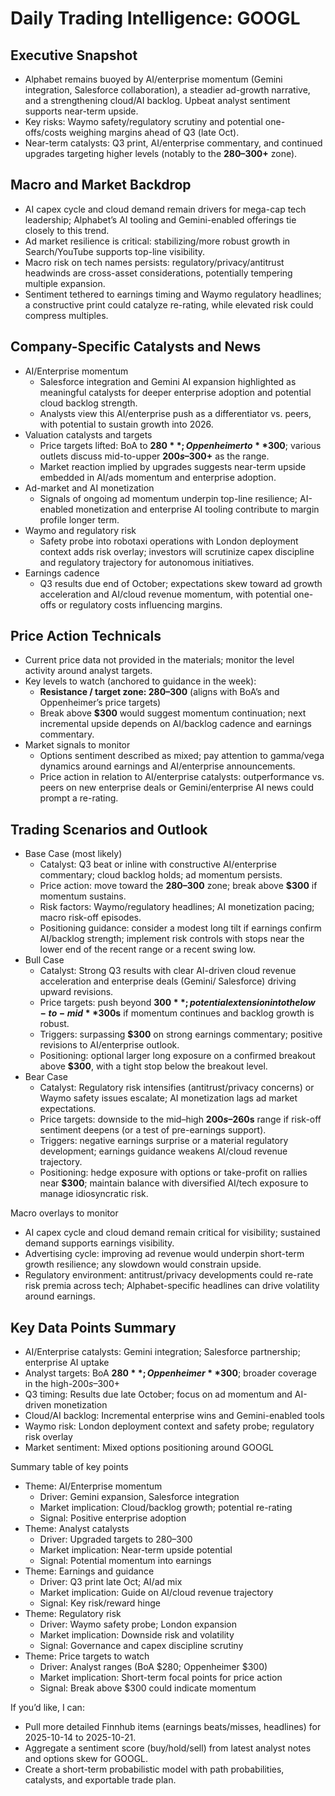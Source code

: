 # Daily Trading Intelligence: GOOGL

## Executive Snapshot
- Alphabet remains buoyed by AI/enterprise momentum (Gemini integration, Salesforce collaboration), a steadier ad-growth narrative, and a strengthening cloud/AI backlog. Upbeat analyst sentiment supports near-term upside. 
- Key risks: Waymo safety/regulatory scrutiny and potential one-offs/costs weighing margins ahead of Q3 (late Oct). 
- Near-term catalysts: Q3 print, AI/enterprise commentary, and continued upgrades targeting higher levels (notably to the **$280–$300+** zone).

## Macro and Market Backdrop
- AI capex cycle and cloud demand remain drivers for mega-cap tech leadership; Alphabet’s AI tooling and Gemini-enabled offerings tie closely to this trend.
- Ad market resilience is critical: stabilizing/more robust growth in Search/YouTube supports top-line visibility.
- Macro risk on tech names persists: regulatory/privacy/antitrust headwinds are cross-asset considerations, potentially tempering multiple expansion.
- Sentiment tethered to earnings timing and Waymo regulatory headlines; a constructive print could catalyze re-rating, while elevated risk could compress multiples.

## Company-Specific Catalysts and News
- AI/Enterprise momentum
  - Salesforce integration and Gemini AI expansion highlighted as meaningful catalysts for deeper enterprise adoption and potential cloud backlog strength.
  - Analysts view this AI/enterprise push as a differentiator vs. peers, with potential to sustain growth into 2026.
- Valuation catalysts and targets
  - Price targets lifted: BoA to **$280**; Oppenheimer to **$300**; various outlets discuss mid-to-upper **$200s–$300+** as the range.
  - Market reaction implied by upgrades suggests near-term upside embedded in AI/ads momentum and enterprise adoption.
- Ad-market and AI monetization
  - Signals of ongoing ad momentum underpin top-line resilience; AI-enabled monetization and enterprise AI tooling contribute to margin profile longer term.
- Waymo and regulatory risk
  - Safety probe into robotaxi operations with London deployment context adds risk overlay; investors will scrutinize capex discipline and regulatory trajectory for autonomous initiatives.
- Earnings cadence
  - Q3 results due end of October; expectations skew toward ad growth acceleration and AI/cloud revenue momentum, with potential one-offs or regulatory costs influencing margins.

## Price Action Technicals
- Current price data not provided in the materials; monitor the level activity around analyst targets.
- Key levels to watch (anchored to guidance in the week):
  - **Resistance / target zone: $280–$300** (aligns with BoA’s and Oppenheimer’s price targets)
  - Break above **$300** would suggest momentum continuation; next incremental upside depends on AI/backlog cadence and earnings commentary.
- Market signals to monitor
  - Options sentiment described as mixed; pay attention to gamma/vega dynamics around earnings and AI/enterprise announcements.
  - Price action in relation to AI/enterprise catalysts: outperformance vs. peers on new enterprise deals or Gemini/enterprise AI news could prompt a re-rating.

## Trading Scenarios and Outlook
- Base Case (most likely)
  - Catalyst: Q3 beat or inline with constructive AI/enterprise commentary; cloud backlog holds; ad momentum persists.
  - Price action: move toward the **$280–$300** zone; break above **$300** if momentum sustains.
  - Risk factors: Waymo/regulatory headlines; AI monetization pacing; macro risk-off episodes.
  - Positioning guidance: consider a modest long tilt if earnings confirm AI/backlog strength; implement risk controls with stops near the lower end of the recent range or a recent swing low.
- Bull Case
  - Catalyst: Strong Q3 results with clear AI-driven cloud revenue acceleration and enterprise deals (Gemini/ Salesforce) driving upward revisions.
  - Price targets: push beyond **$300**; potential extension into the low-to-mid **$300s** if momentum continues and backlog growth is robust.
  - Triggers: surpassing **$300** on strong earnings commentary; positive revisions to AI/enterprise outlook.
  - Positioning: optional larger long exposure on a confirmed breakout above **$300**, with a tight stop below the breakout level.
- Bear Case
  - Catalyst: Regulatory risk intensifies (antitrust/privacy concerns) or Waymo safety issues escalate; AI monetization lags ad market expectations.
  - Price targets: downside to the mid–high **$200s–$260s** range if risk-off sentiment deepens (or a test of pre-earnings support).
  - Triggers: negative earnings surprise or a material regulatory development; earnings guidance weakens AI/cloud revenue trajectory.
  - Positioning: hedge exposure with options or take-profit on rallies near **$300**; maintain balance with diversified AI/tech exposure to manage idiosyncratic risk.

Macro overlays to monitor
- AI capex cycle and cloud demand remain critical for visibility; sustained demand supports earnings visibility.
- Advertising cycle: improving ad revenue would underpin short-term growth resilience; any slowdown would constrain upside.
- Regulatory environment: antitrust/privacy developments could re-rate risk premia across tech; Alphabet-specific headlines can drive volatility around earnings.

## Key Data Points Summary
- AI/Enterprise catalysts: Gemini integration; Salesforce partnership; enterprise AI uptake
- Analyst targets: BoA **$280**; Oppenheimer **$300**; broader coverage in the high-$200s–$300+
- Q3 timing: Results due late October; focus on ad momentum and AI-driven monetization
- Cloud/AI backlog: Incremental enterprise wins and Gemini-enabled tools
- Waymo risk: London deployment context and safety probe; regulatory risk overlay
- Market sentiment: Mixed options positioning around GOOGL

Summary table of key points
- Theme: AI/Enterprise momentum
  - Driver: Gemini expansion, Salesforce integration
  - Market implication: Cloud/backlog growth; potential re-rating
  - Signal: Positive enterprise adoption
- Theme: Analyst catalysts
  - Driver: Upgraded targets to $280–$300
  - Market implication: Near-term upside potential
  - Signal: Potential momentum into earnings
- Theme: Earnings and guidance
  - Driver: Q3 print late Oct; AI/ad mix
  - Market implication: Guide on AI/cloud revenue trajectory
  - Signal: Key risk/reward hinge
- Theme: Regulatory risk
  - Driver: Waymo safety probe; London expansion
  - Market implication: Downside risk and volatility
  - Signal: Governance and capex discipline scrutiny
- Theme: Price targets to watch
  - Driver: Analyst ranges (BoA $280; Oppenheimer $300)
  - Market implication: Short-term focal points for price action
  - Signal: Break above $300 could indicate momentum

If you’d like, I can:
- Pull more detailed Finnhub items (earnings beats/misses, headlines) for 2025-10-14 to 2025-10-21.
- Aggregate a sentiment score (buy/hold/sell) from latest analyst notes and options skew for GOOGL.
- Create a short-term probabilistic model with path probabilities, catalysts, and exportable trade plan.